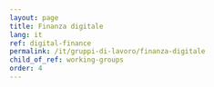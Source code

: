 ```yaml
---
layout: page
title: Finanza digitale
lang: it
ref: digital-finance
permalink: /it/gruppi-di-lavoro/finanza-digitale
child_of_ref: working-groups
order: 4
---
```

